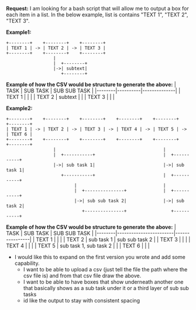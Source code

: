 **Request:** I am looking for a bash script that will allow me to output a box for each item in a list. In the below example, list is contains "TEXT 1", "TEXT 2", "TEXT 3".

**Example1:**
```
+--------+    +--------+    +--------+
| TEXT 1 | -> | TEXT 2 | -> | TEXT 3 | 
+--------+    +--------+    +--------+ 
                  |
                  |  +--------+
                  |->| subtext|
                     +--------+
```
**Example of how the CSV would be structure to generate the above:**
| TASK   | SUB TASK | SUB SUB TASK |
|--------|----------|--------------|
| TEXT 1 |          |              |
| TEXT 2 | subtext  |              |
| TEXT 3 |          |              |

**Example2:**
```
+--------+    +--------+    +--------+    +--------+    +--------+    +--------+
| TEXT 1 | -> | TEXT 2 | -> | TEXT 3 | -> | TEXT 4 | -> | TEXT 5 | -> | TEXT 6 | 
+--------+    +--------+    +--------+    +--------+    +--------+    +--------+
                  |                                         |
                  |  +-----------+                          |  +-----------+
                  |->| sub task 1|                          |->| sub task 1|
                     +-----------+                          |  +-----------+
                          |                                 |
                          |  +---------------+              |  +-----------+
                          |->| sub sub task 2|              |->| sub task 2|
                             +---------------+                 +-----------+
``` 
**Example of how the CSV would be structure to generate the above:**
| TASK   | SUB TASK               | SUB SUB TASK   |
|--------|------------------------|----------------|
| TEXT 1 |                        |                |
| TEXT 2 | sub task 1             | sub sub task 2 |
| TEXT 3 |                        |                |
| TEXT 4 |                        |                |
| TEXT 5 | sub task 1, sub task 2 |                |
| TEXT 6 |                        |                |

+ I would like this to expand on the first version you wrote and add some capability. 
  - I want to be able to upload a csv (just tell the file the path where the csv file is) and from that csv file draw the above. 
  - I want to be able to have boxes that show underneath another one that basically shows as a sub task under it or a third layer of sub sub tasks
  - id like the output to stay with consistent spacing 
  
  
